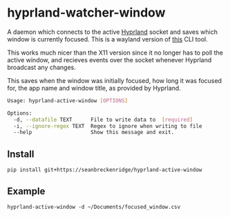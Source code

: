 # hyprland-watcher-window

A daemon which connects to the active [Hyprland](https://github.com/hyprwm/Hyprland) socket and saves which window is currently focused. This is a wayland version of [this](https://github.com/seanbreckenridge/aw-watcher-window) CLI tool.

This works much nicer than the X11 version since it no longer has to poll the active window, and recieves events over the socket whenever Hyprland broadcast any changes.

This saves when the window was initially focused, how long it was focused for, the app name and window title, as provided by Hyprland.

```bash
Usage: hyprland-active-window [OPTIONS]

Options:
  -d, --datafile TEXT      File to write data to  [required]
  -i, --ignore-regex TEXT  Regex to ignore when writing to file
  --help                   Show this message and exit.
```

## Install

```
pip install git+https://seanbreckenridge/hyprland-active-window
```

## Example

```
hyprland-active-window -d ~/Documents/focused_window.csv
```
